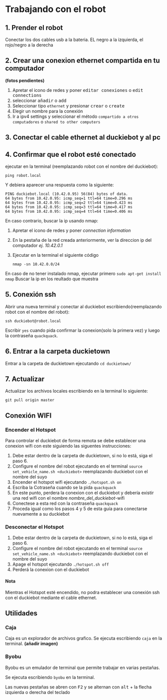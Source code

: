 # Trabajando con el robot

## 1. Prender el robot
Conectar los dos cables usb a la bateria. EL negro a la izquierda, el rojo/negro a la derecha

## 2. Crear una conexion ethernet compartida en tu computador
**(fotos pendientes)**
 1. Apretar el icono de redes y poner <kbd>editar conexiones</kbd> o <kbd>edit connections</kbd>
 2. seleccionar <kbd>añadir</kbd> o <kbd>add</kbd>
 3. Seleccionar tipo `ethernet` y presionar <kbd>crear</kbd> o <kbd>create</kbd>
 4. Elegir un nombre para la conexión
 5. Ir a ipv4 settings y seleccionar el método `compartido a otros computadores` o `shared to other computers`
 
## 3. Conectar el cable ethernet al duckiebot y al pc
 
## 4. Confirmar que el robot esté conectado
ejecutar en la terminal (reemplazando robot con el nombre del duckiebot):
    
    ping robot.local    
Y debiera aparecer una respuesta como la siguiente:
    
    PING duckiebot.local (10.42.0.95) 56(84) bytes of data.
    64 bytes from 10.42.0.95: icmp_seq=1 ttl=64 time=0.296 ms
    64 bytes from 10.42.0.95: icmp_seq=2 ttl=64 time=0.423 ms
    64 bytes from 10.42.0.95: icmp_seq=3 ttl=64 time=0.417 ms
    64 bytes from 10.42.0.95: icmp_seq=4 ttl=64 time=0.406 ms
En caso contrario, buscar la ip usando nmap:
 1. Apretar el icono de redes y poner _connection information_
 2. En la pestaña de la red creada anteriormente, ver la direccion ip del computador _ej. 10.42.0.1_
 3. Ejecutar en la terminal el siguiente código
    
    `nmap -sn 10.42.0.0/24`

En caso de no tener instalado nmap, ejecutar primero `sudo apt-get install nmap`
Buscar la ip en los reultado que muestra

## 5. Conexión ssh
Abrir una nueva terminal y conectar al duckiebot escribiendo(reemplazando robot con el nombre del robot):
    
    ssh duckiebot@robot.local
    
Escribir `yes` cuando pida confirmar la conexion(solo la primera vez) y luego la contraseña `quackquack`.

## 6. Entrar a  la carpeta duckietown
Entrar a la carpeta de duckietown ejecutando `cd duckietown/`

## 7. Actualizar
Actualizar los archivos locales escribiendo en la terminal lo siguiente:
    
    git pull origin master
    
## Conexión WIFI
### Encender el Hotspot
Para controlar el duckiebot de forma remota se debe establecer una conexion wifi con este siguiendo las siguentes instrucciones:

1. Debe estar dentro de la carpeta de duckietown, si no lo está, siga el paso 6.
2. Configure el nombre del robot ejecutando en el terminal `source set_vehicle_name.sh <duckiebot>` reemplazando duckiebot con el nombre del suyo
3. Encender el hotspot wifi ejecutando `./hotspot.sh on`
4. Escriba la Cotraseña cuando se la pida `quackquack`
5. En este punto, perdera la conexion con el duckiebot y debería existir una red wifi con el nombre _nombre_del_duckiebot_-wifi
6. Conectese a esta red con la contraseña `quackquack`
7. Proceda igual como los pasos 4 y 5 de esta guía para conectarse nuevamente a su duckiebot

### Desconectar el Hotspot
1. Debe estar dentro de la carpeta de duckietown, si no lo está, siga el paso 6.
2. Configure el nombre del robot ejecutando en el terminal `source set_vehicle_name.sh <duckiebot>` reemplazando duckiebot con el nombre del suyo
3. Apage el hotspot ejecutando `./hotspot.sh off`
4. Perderá la conexion con el duckiebot

#### Nota
Mientras el Hotspot esté encendido, no podra establecer una conexión ssh con el duckiebot mediante el cable ethernet.
## Utilidades
### Caja
Caja es un explorador de archivos grafico. Se ejecuta escribiendo `caja` en la terminal. **(añadir imagen)**
### Byobu
Byobu es un emulador de terminal que permite trabajar en varias pestañas.

Se ejecuta escribiendo `byobu` en la terminal.

Las nuevas pestañas se abren con <kbd>F2</kbd> y se alternan con <kbd>alt</kbd> + la flecha izquierda o derecha del teclado
